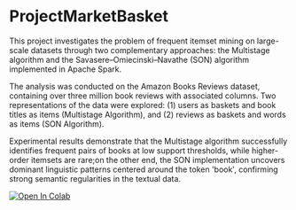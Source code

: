# ProjectMarketBasket

This project investigates the problem of frequent itemset mining on large-scale datasets through two complementary approaches: the Multistage algorithm and the Savasere–Omiecinski–Navathe (SON) algorithm implemented in Apache Spark. 

The analysis was conducted on the Amazon Books Reviews dataset, containing over three million book reviews with associated columns. Two representations of the data were explored: (1) users as baskets and book titles as items (Multistage Algorithm), and (2) reviews as baskets and words as items (SON Algorithm).

Experimental results demonstrate that the Multistage algorithm successfully identifies frequent pairs of books at low support thresholds, while higher-order itemsets are rare;on the other end, the SON implementation uncovers dominant linguistic patterns centered around the token 'book', confirming strong semantic regularities in the textual data.



[![Open In Colab](https://colab.research.google.com/assets/colab-badge.svg)](https://colab.research.google.com/github/ariannagirotto/ProjectMarketBasket/blob/main/ProjectMarketBasket.ipynb)
